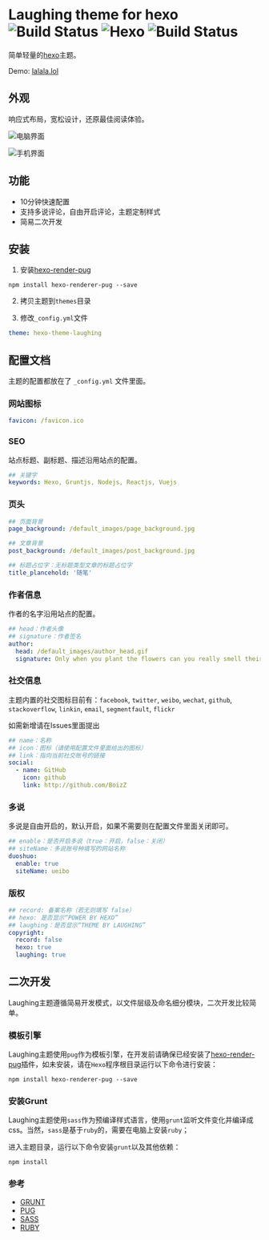 # Laughing theme for hexo ![Build Status](https://img.shields.io/badge/build-passing-brightgreen.svg) ![Hexo](https://img.shields.io/badge/hexo-3.2.0-blue.svg) ![Build Status](https://img.shields.io/badge/PRs-welcome-brightgreen.svg)

简单轻量的[hexo](https://hexo.io)主题。

Demo: [lalala.lol](http://lalala.lol)

## 外观

响应式布局，宽松设计，还原最佳阅读体验。

![电脑界面](http://callfiles.ccwebsite.com/hexo-theme-laughing/pc_1200.jpg)

![手机界面](http://callfiles.ccwebsite.com/hexo-theme-laughing/phone_1200.jpg)

## 功能

 - 10分钟快速配置
 - 支持多说评论，自由开启评论，主题定制样式
 - 简易二次开发

## 安装

 1. 安装[hexo-render-pug](https://github.com/maxknee/hexo-render-pug)

 ``` shell
 npm install hexo-renderer-pug --save
 ```

 2. 拷贝主题到`themes`目录

 3. 修改`_config.yml`文件

  ``` yaml
  theme: hexo-theme-laughing
  ```

## 配置文档

主题的配置都放在了 `_config.yml` 文件里面。

### 网站图标

``` yaml
favicon: /favicon.ico
```

### SEO

站点标题、副标题、描述沿用站点的配置。

``` yaml
## 关键字
keywords: Hexo, Gruntjs, Nodejs, Reactjs, Vuejs
```

### 页头

``` yaml
## 页面背景
page_background: /default_images/page_background.jpg

## 文章背景
post_background: /default_images/post_background.jpg

## 标题占位字：无标题类型文章的标题占位字
title_plancehold: '随笔'
```

### 作者信息

作者的名字沿用站点的配置。

``` yaml
## head：作者头像
## signature：作者签名
author:
  head: /default_images/author_head.gif
  signature: Only when you plant the flowers can you really smell their fragrance.
```

### 社交信息

主题内置的社交图标目前有：`facebook`, `twitter`, `weibo`, `wechat`, `github`, `stackoverflow`, `linkin`, `email`, `segmentfault`, `flickr`

如需新增请在Issues里面提出

``` yaml
## name：名称
## icon：图标（请使用配置文件里面给出的图标）
## link：指向当前社交账号的链接
social:
  - name: GitHub
    icon: github
    link: http://github.com/BoizZ
```

### 多说

多说是自由开启的，默认开启，如果不需要则在配置文件里面关闭即可。

``` yaml
## enable：是否开启多说（true：开启，false：关闭）
## siteName：多说账号种填写的网站名称
duoshuo:
  enable: true
  siteName: ueibo
```

### 版权

``` yaml
## record: 备案名称（若无则填写 false）
## hexo: 是否显示“POWER BY HEXO”
## laughing：是否显示“THEME BY LAUGHING”
copyright:
  record: false
  hexo: true
  laughing: true
```

## 二次开发

Laughing主题遵循简易开发模式，以文件层级及命名细分模块，二次开发比较简单。

### 模板引擎

Laughing主题使用`pug`作为模板引擎，在开发前请确保已经安装了[hexo-render-pug](https://github.com/maxknee/hexo-render-pug)插件，如未安装，请在`Hexo`程序根目录运行以下命令进行安装：

```
npm install hexo-renderer-pug --save
```

### 安装Grunt

Laughing主题使用`sass`作为预编译样式语言，使用`grunt`监听文件变化并编译成css。当然，`sass`是基于`ruby`的，需要在电脑上安装`ruby`；

进入主题目录，运行以下命令安装`grunt`以及其他依赖：

```
npm install
```

### 参考

 - [GRUNT](http://gruntjs.com/)
 - [PUG](https://pugjs.org/api/getting-started.html)
 - [SASS](http://sass-lang.com/guide)
 - [RUBY](https://www.ruby-lang.org)
